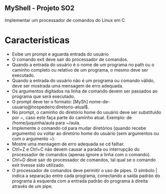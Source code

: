 ## MyShell - Projeto SO2
Implementar um processador de comandos do Linux em C

# Características
- Exibe um prompt e aguarda entrada do usuário
- O comando exit deve sair do processador de comandos.
- Quando a entrada do usuário é o nome de um programa no path ou o caminho
completo ou relativo de um programa, o mesmo deve ser executado.
- Quando a entrada do usuário não é um programa ou comando válido, deve ser 
mostrada uma mensagem de erro adequada.
- Os argumentos digitados na linha de comando devem ser passados ao programa 
que será executado.
- O prompt deve ter o formato: [MySh] nome-de-usuario@hospedeiro:diretorio-atual$.
- No prompt, o caminho do diretório home do usuário deve ser substituído por ~, 
caso este faça parte do caminho atual. Exemplo: de /home/juquinha/aula para 
~/aula.
- Implemente o comando cd para mudar diretórios (quando recebe argumento) ou 
voltar ao diretório home do usuário (sem argumentos ou com o argumento ~).
- Mostre uma mensagem de erro adequada se cd falhar.
- Ctrl+Z e Ctrl+C não devem causar a parada ou interrupção do processador de 
comandos (apenas ignore a linha com o comando).
- Ctrl+D deve sair do processador de comandos, tal qual se o comando exit
tivesse sido utilizado.
- O processador de comandos deve permitir o uso de pipes. O símbolo | indica a 
separação entre cada programa, conectando a saída padrão do programa à esquerda 
com a entrada padrão do programa à direita através de um pipe.
